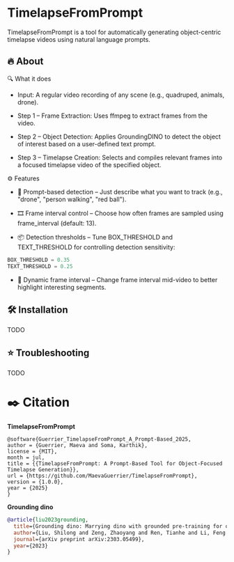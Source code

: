 # TimelapseFromPrompt
TimelapseFromPrompt is a tool for automatically generating object-centric timelapse videos using natural language prompts.

## 🔥 About

🔍 What it does

- Input: A regular video recording of any scene (e.g., quadruped, animals, drone).

- Step 1 – Frame Extraction: Uses ffmpeg to extract frames from the video.

- Step 2 – Object Detection: Applies GroundingDINO to detect the object of interest based on a user-defined text prompt.

- Step 3 – Timelapse Creation: Selects and compiles relevant frames into a focused timelapse video of the specified object.

⚙️ Features

- 💬 Prompt-based detection – Just describe what you want to track (e.g., "drone", "person walking", "red ball").

- 🎞️ Frame interval control – Choose how often frames are sampled using frame_interval (default: 13).

- 📦 Detection thresholds – Tune BOX_THRESHOLD and TEXT_THRESHOLD for controlling detection sensitivity:

```python
BOX_THRESHOLD = 0.35
TEXT_THRESHOLD = 0.25
```
- 🔁 Dynamic frame interval – Change frame interval mid-video to better highlight interesting segments.

## 🛠️ Installation 

TODO


## ⭐ Troubleshooting

TODO

# ✒️ Citation

**TimelapseFromPrompt**

```BibText
@software{Guerrier_TimelapseFromPrompt_A_Prompt-Based_2025,
author = {Guerrier, Maeva and Soma, Karthik},
license = {MIT},
month = jul,
title = {{TimelapseFromPrompt: A Prompt-Based Tool for Object-Focused Timelapse Generation}},
url = {https://github.com/MaevaGuerrier/TimelapseFromPrompt},
version = {1.0.0},
year = {2025}
}
```

**Grounding dino**

```BibTeX
@article{liu2023grounding,
  title={Grounding dino: Marrying dino with grounded pre-training for open-set object detection},
  author={Liu, Shilong and Zeng, Zhaoyang and Ren, Tianhe and Li, Feng and Zhang, Hao and Yang, Jie and Li, Chunyuan and Yang, Jianwei and Su, Hang and Zhu, Jun and others},
  journal={arXiv preprint arXiv:2303.05499},
  year={2023}
}
```

